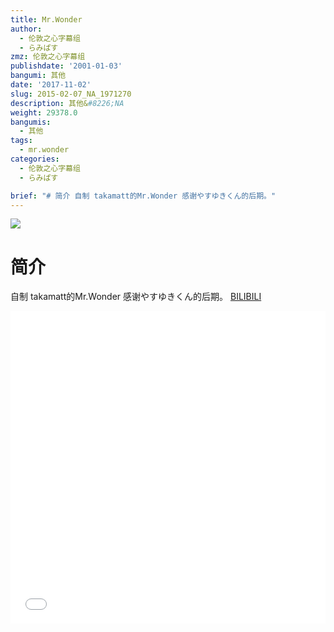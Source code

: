 ```yaml
---
title: Mr.Wonder
author:
  - 伦敦之心字幕组
  - らみぱす
zmz: 伦敦之心字幕组
publishdate: '2001-01-03'
bangumi: 其他
date: '2017-11-02'
slug: 2015-02-07_NA_1971270
description: 其他&#8226;NA
weight: 29378.0
bangumis:
  - 其他
tags:
  - mr.wonder
categories:
  - 伦敦之心字幕组
  - らみぱす

brief: "# 简介 自制 takamatt的Mr.Wonder 感谢やすゆきくん的后期。"
---
```


![](https://i.imgur.com/QZRTpKF.png)
# 简介  
自制 takamatt的Mr.Wonder   感谢やすゆきくん的后期。
  [BILIBILI](https://www.bilibili.com/video/av1971270/)

<div class="vcontainer">  <iframe class='video' src="//www.bilibili.com/blackboard/player.html?aid=1971270" width="100%" height="500" frameborder="0" allowfullscreen="allowfullscreen"></iframe></div>
